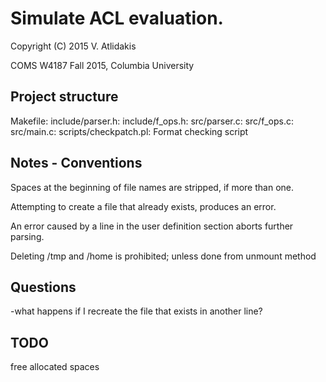 Simulate ACL evaluation.
==
Copyright (C) 2015 V. Atlidakis

COMS W4187 Fall 2015, Columbia University

## Project structure

Makefile:
include/parser.h:
include/f_ops.h:
src/parser.c:
src/f_ops.c:
src/main.c:
scripts/checkpatch.pl: Format checking script

## Notes - Conventions
Spaces at the beginning of file names are stripped, if more than one.

Attempting to create a file that already exists, produces an error.

An error caused by a line in the user definition section aborts further parsing.

Deleting /tmp and /home is prohibited; unless done from unmount method

## Questions
-what happens if I recreate the file that exists in another line?


## TODO
free allocated spaces

